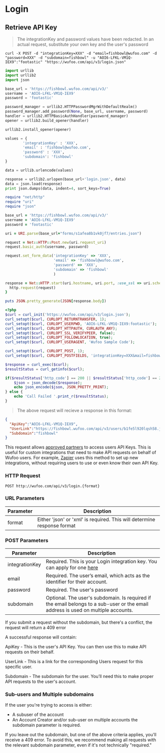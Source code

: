 # Login

## Retrieve API Key

> The integrationKey and password values have been redacted. In an actual request, substitute your own key and the user's password

```shell
curl -X POST -d "integrationKey=XXX" -d "email=fishbowl@wufoo.com" -d "password=XXX" -d "subdomain=fishbowl" -u "AOI6-LFKL-VM1Q-IEX9":"footastic" "https://wufoo.com/api/v3/login.json"
```

```python
import urllib
import urllib2
import json

base_url = 'https://fishbowl.wufoo.com/api/v3/'
username = 'AOI6-LFKL-VM1Q-IEX9'
password = 'footastic'

password_manager = urllib2.HTTPPasswordMgrWithDefaultRealm()
password_manager.add_password(None, base_url, username, password)
handler = urllib2.HTTPBasicAuthHandler(password_manager)
opener = urllib2.build_opener(handler)

urllib2.install_opener(opener)

values = {
        'integrationKey' : 'XXX', 
        'email' : 'fishbowl@wufoo.com',
        'password' : 'XXX',
        'subdomain': 'fishbowl'
}

data = urllib.urlencode(values)

response = urllib2.urlopen(base_url+'login.json', data)
data = json.load(response)
print json.dumps(data, indent=4, sort_keys=True)
```

```ruby
require "net/http"
require "uri"
require "json"

base_url = 'https://fishbowl.wufoo.com/api/v3/'
username = 'AOI6-LFKL-VM1Q-IEX9'
password = 'footastic'

uri = URI.parse(base_url+"forms/s1afea8b1vk0jf7/entries.json")

request = Net::HTTP::Post.new(uri.request_uri)
request.basic_auth(username, password)

request.set_form_data('integrationKey' => 'XXX',
                      'email' => 'fishbowl@wufoo.com',
                      'password' => 'XXX',
                      'subdomain' => 'fishbowl'
                      )

response = Net::HTTP.start(uri.hostname, uri.port, :use_ssl => uri.scheme == 'https') {|http|
  http.request(request)
}

puts JSON.pretty_generate(JSON[response.body])
```

```php
<?php
$curl = curl_init('https://wufoo.com/api/v3/login.json');
curl_setopt($curl, CURLOPT_RETURNTRANSFER, 1);
curl_setopt($curl, CURLOPT_USERPWD, 'AOI6-LFKL-VM1Q-IEX9:footastic');
curl_setopt($curl, CURLOPT_HTTPAUTH, CURLAUTH_ANY);
curl_setopt($curl, CURLOPT_SSL_VERIFYPEER, false);                          
curl_setopt($curl, CURLOPT_FOLLOWLOCATION, true);                           
curl_setopt($curl, CURLOPT_USERAGENT, 'Wufoo Sample Code');

curl_setopt($curl, CURLOPT_POST, 1);
curl_setopt($curl, CURLOPT_POSTFIELDS, 'integrationKey=XXX&mail=fishbowl@wufoo.com&password=XXX&subdomain=fishbowl');

$response = curl_exec($curl);
$resultStatus = curl_getinfo($curl);

if($resultStatus['http_code'] == 200 || $resultStatus['http_code'] == 201) {
    $json = json_decode($response);
    echo json_encode($json, JSON_PRETTY_PRINT);
} else {
    echo 'Call Failed '.print_r($resultStatus);
}
```

> The above request will recieve a response in this format:

```json
{
  "ApiKey":"AOI6-LFKL-VM1Q-IEX9",
  "UserLink":"https://fishbowl.wufoo.com/api/v3/users/b1fe5l920lqsh58.json",
  "Subdomain":"fishbowl"
}
```
This request allows [approved partners](https://master.wufoo.com/forms/integration-key-application/) to access users API Keys. This is useful for custom integrations that need to make API requests on behalf of Wufoo users. For example, [Zapier](https://zapier.com/zapbook/wufoo/) uses this method to set up new integrations, without requiring users to use or even know their own API Key.

### HTTP Request

`POST http://wufoo.com/api/v3/login.{format}`

### URL Parameters

Parameter | Description
--------- | -----------
format    | Either 'json' or 'xml' is required. This will determine response format

### POST Parameters

Parameter      | Description
-------------- | -----------
integrationKey | Required. This is your Login integration key. You can apply for one [here](https://master.wufoo.com/forms/integration-key-application/)
email          | Required. The user’s email, which acts as the identifier for their account.
password       | Required. The user's password
subdomain      | Optional. The user's subdomain. Is required if the email belongs to a sub-user or the email address is used on multiple accounts.
<aside class="warning">If you submit a request without the subdomain, but there's a conflict, the request will return a 409 error</aside>

A successful response will contain:

ApiKey - This is the user's API Key. You can then use this to make API requests on their behalf.

UserLink - This is a link for the corresponding Users request for this specific user.

Subdomain - The subdomain for the user. You’ll need this to make proper API requests to the user's account.

### Sub-users and Multiple subdomains

If the user you're trying to access is either:
- A subuser of the account
- An Account Creator and/or sub-user on multiple accounts
the subdomain parameter is required. 

If you leave out the subdomain, but one of the above criteria applies, you'll receive a 409 error. To avoid this, we recommend making all requests with the relevant subdomain parameter, even if it's not technically "required."